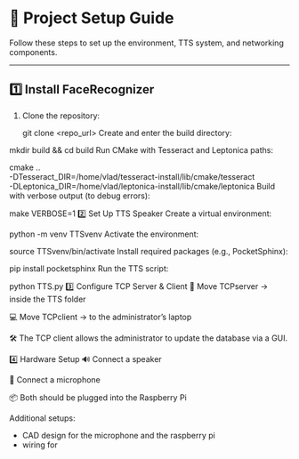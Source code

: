 # 🚀 Project Setup Guide

Follow these steps to set up the environment, TTS system, and networking components.

---

## 1️⃣ Install **FaceRecognizer**
1. Clone the repository:
   
   git clone <repo_url>
Create and enter the build directory:

mkdir build && cd build
Run CMake with Tesseract and Leptonica paths:


cmake .. \
  -DTesseract_DIR=/home/vlad/tesseract-install/lib/cmake/tesseract \
  -DLeptonica_DIR=/home/vlad/leptonica-install/lib/cmake/leptonica
Build with verbose output (to debug errors):


make VERBOSE=1
2️⃣ Set Up TTS Speaker
Create a virtual environment:


python -m venv TTSvenv
Activate the environment:


source TTSvenv/bin/activate
Install required packages (e.g., PocketSphinx):


pip install pocketsphinx
Run the TTS script:


python TTS.py
3️⃣ Configure TCP Server & Client
📂 Move TCPserver → inside the TTS folder

💻 Move TCPclient → to the administrator’s laptop

🛠️ The TCP client allows the administrator to update the database via a GUI.

4️⃣ Hardware Setup
🔊 Connect a speaker

🎤 Connect a microphone

📦 Both should be plugged into the Raspberry Pi

Additional setups:
- CAD design for the microphone and the raspberry pi
- wiring for